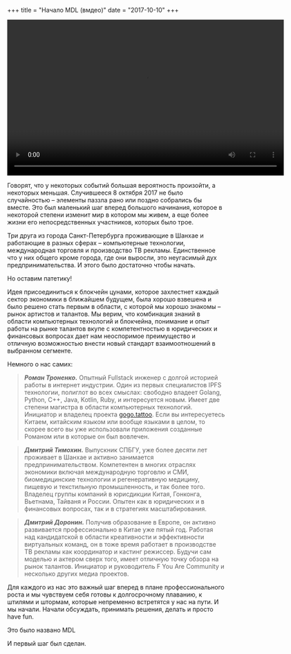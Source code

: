 +++
title = "Начало MDL (вмдео)"
date = "2017-10-10"
+++

<video width="640" height="360" controls>
  <source src="https://ipfs.io/ipfs/QmeqKazV19qNmysr6yfuxmVujN2wq6fzJqZUZhqSSCRo46" type="video/mp4">
Your browser does not support the video tag.
</video>

Говорят, что у некоторых событий большая вероятность произойти, а
некоторых меньшая. Случившееся 8 октября 2017 не было случайностью –
элементы паззла рано или поздно собрались бы вместе. Это был маленький
шаг вперед большого начинания, которое в некоторой степени изменит мир в
котором мы живем, а еще более жизни его непосредственных участников,
которых было трое.

Три друга из города Санкт-Петербурга проживающие в Шанхае и работающие
в разных сферах – компьютерные технологии, международная торговля и
производство ТВ рекламы. Единственное что у них общего кроме города, где
они выросли, это неугасимый дух предпринимательства. И этого было
достаточно чтобы начать.

Но оставим патетику!

Идея присоединиться к блокчейн цунами, которое захлестнет каждый сектор
экономики в ближайшем будущем, была хорошо взвешена и было решено
стать первым в области, с которой мы хорошо знакомы – рынок артистов и
талантов. Мы верим, что комбинация знаний в области компьютерных
технологий и блокчейна, понимание и опыт работы на рынке талантов вкупе
с компетентностью в юридических и финансовых вопросах дает нам
неоспоримое преимущество и отличную возможностью внести новый
стандарт взаимоотношений в выбранном сегменте.

Немного о нас самих:

> ***Роман Троненко.*** Опытный Fullstack инженер с долгой историей работы в
интернет индустрии. Один из первых специалистов IPFS технологии,
полиглот во всех смыслах: свободно владеет Golang, Python, C++, Java, Kotlin,
Ruby, и интересуется новым. Имеет две степени магистра в области
компьютерных технологий. Инициатор и владелец проекта [gogo.tattoo](http://gogo.tattoo). Если
вы интересуетесь Китаем, китайским языком или вообще языками в целом, то
скорее всего вы уже использовали приложения созданные Романом или в
которые он был вовлечен.

> ***Дмитрий Тимохин.*** Выпускник СПБГУ, уже более десяти лет проживает в
Шанхае и активно занимается предпринимательством. Компетентен в многих
отраслях экономики включая международную торговлю и СМИ,
биомедицинские технологии и регенеративную медицину, пищевую и
текстильную промышленность, и так более того. Владелец группы компаний
в юрисдикции Китая, Гонконга, Вьетнама, Тайваня и России. Опытен как в
юридических и в финансовых вопросах, так и в стратегиях масштабирования.

> ***Дмитрий Доронин.*** Получив образование в Европе, он активно развивается
профессионально в Китае уже пятый год. Работая над кандидатской в области
креативности и эффективности виртуальных команд, он в тоже время
работает в производстве ТВ рекламы как координатор и кастинг режиссер.
Будучи сам моделью и актером сверх того, имеет отличную точку обзора на
рынок талантов. Инициатор и руководитель F You Are Community и несколько
других медиа проектов.

Для каждого из нас это важный шаг вперед в плане профессионального роста
и мы чувствуем себя готовы к долгосрочному плаванию, к штилями и
штормам, которые непременно встретятся у нас на пути.
И мы начали. Начали обсуждать, принимать решения, делать и просто have
fun.

Это было названо MDL

И первый шаг был сделан.
